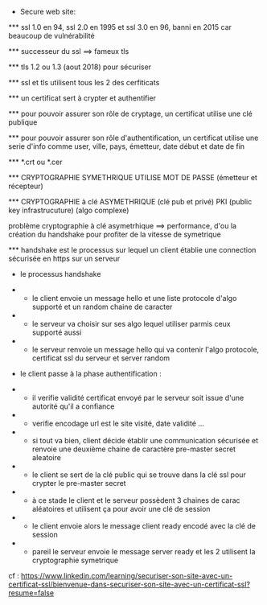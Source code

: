 * Secure web site:

*** ssl 1.0 en 94, ssl 2.0 en 1995 et ssl 3.0 en 96, banni en 2015 car beaucoup de vulnérabilité

*** successeur du ssl ==> fameux tls

*** tls 1.2 ou 1.3 (aout 2018) pour sécuriser

*** ssl et tls utilisent tous les 2 des cerfiticats

*** un certificat sert à crypter et authentifier

*** pour pouvoir assurer son rôle de cryptage, un certificat utilise une clé publique

*** pour pouvoir assurer son rôle d'authentification, un certificat utilise une serie d'info comme user, ville,
pays, émetteur, date début et date de fin

*** *.crt ou *.cer

*** CRYPTOGRAPHIE SYMETHRIQUE UTILISE MOT DE PASSE (émetteur et récepteur)

*** CRYPTOGRAPHIE à clé ASYMETHRIQUE (clé pub et privé) PKI (public key infrastrucuture) (algo complexe)

problème cryptographie à clé asymetrhique ==> performance, d'ou la création du handshake pour profiter de la vitesse de symetrique

*** handshake est le processus sur lequel un client établie une connection sécurisée en https sur un serveur 

* le processus handshake 
* * le client envoie un message hello et une liste protocole d'algo supporté et un random chaine de caracter
* * le serveur va choisir sur ses algo lequel utiliser parmis ceux supporté aussi
* * le serveur renvoie un message hello qui va contenir l'algo protocole, certificat ssl du serveur et server random

* le client passe à la phase authentification :
* * il verifie validité certificat envoyé par le serveur soit issue d'une autorité qu'il a confiance
* * verifie encodage url est le site visité, date validité ...
* * si tout va bien, client décide établir une communication sécurisée et renvoie une deuxième chaine de caractère pre-master secret aleatoire
* * le client se sert de la clé public qui se trouve dans la clé ssl pour crypter le pre-master secret
* * à ce stade le client et le serveur possèdent 3 chaines de carac aléatoires et utilisent ça pour avoir une clé de session
* * le client envoie alors le message client ready encodé avec la clé de session
* * pareil le serveur envoie le message server ready et les 2 utilisent la cryptographie symetrique


cf :  https://www.linkedin.com/learning/securiser-son-site-avec-un-certificat-ssl/bienvenue-dans-securiser-son-site-avec-un-certificat-ssl?resume=false
